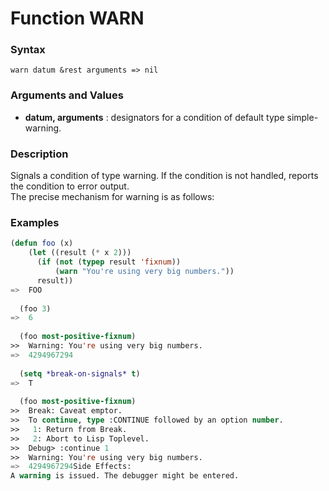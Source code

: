 <!-- Generated on 05/10/2020 by https://github.com/anto2oo/clhs-evolved -->

# Function WARN

### Syntax
`warn datum &rest arguments => nil`  


### Arguments and Values
- **datum, arguments** : designators for a condition of default type simple-warning.   


### Description
Signals a condition of type warning. If the condition is not handled, reports the condition to error output.  
The precise mechanism for warning is as follows:



### Examples
```lisp 
(defun foo (x)
    (let ((result (* x 2)))
      (if (not (typep result 'fixnum))
          (warn "You're using very big numbers."))
      result))
=>  FOO
 
  (foo 3)
=>  6
 
  (foo most-positive-fixnum)
>>  Warning: You're using very big numbers.
=>  4294967294
 
  (setq *break-on-signals* t)
=>  T
 
  (foo most-positive-fixnum)
>>  Break: Caveat emptor.
>>  To continue, type :CONTINUE followed by an option number.
>>   1: Return from Break.
>>   2: Abort to Lisp Toplevel.
>>  Debug> :continue 1
>>  Warning: You're using very big numbers.
=>  4294967294Side Effects:
A warning is issued. The debugger might be entered.
```
